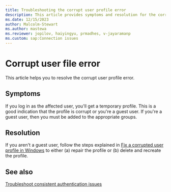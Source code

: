 ```yaml
---
title: Troubleshooting the corrupt user profile error 
description: This article provides symptoms and resolution for the corrupt user profile error.
ms.date: 12/15/2023
author: Malcolm-Stewart
ms.author: mastewa
ms.reviewer: jopilov, haiyingyu, prmadhes, v-jayaramanp
ms.custom: sap:Connection issues
---
```


# Corrupt user file error

This article helps you to resolve the corrupt user profile error.

## Symptoms

If you log in as the affected user, you'll get a temporary profile. This is a good indication that the profile is corrupt or you're a guest user. If you're a guest user, then you must be added to the appropriate groups.

## Resolution

If you aren't a guest user, follow the steps explained in [Fix a corrupted user profile in Windows](https://support.microsoft.com/windows/fix-a-corrupted-user-profile-in-windows-1cf41c18-7ce3-12f9-8e1d-95896661c5c9) to either (a) repair the profile or (b) delete and recreate the profile.

## See also

[Troubleshoot consistent authentication issues](consistent-authentication-connectivity-issues.md)
